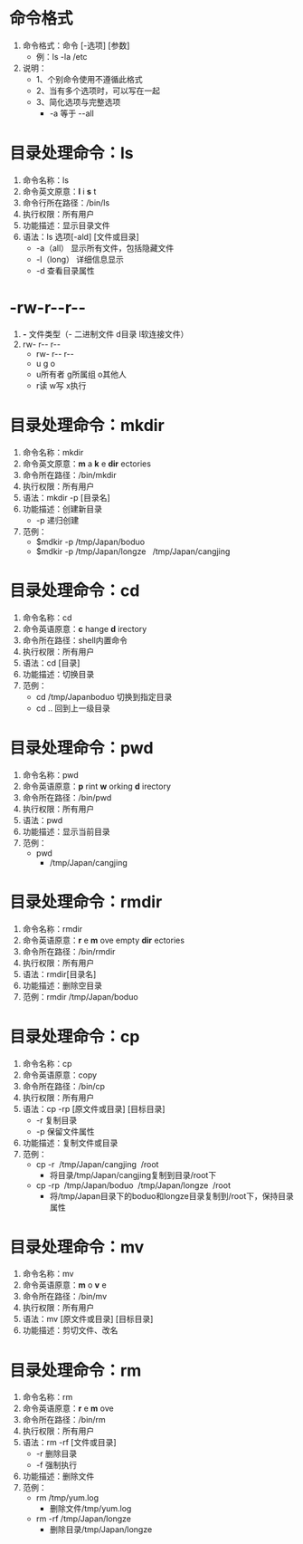 # 命令格式
1. 命令格式：命令 [-选项] [参数]
    * 例：ls -la /etc
2. 说明：
    * 1、个别命令使用不遵循此格式
    * 2、当有多个选项时，可以写在一起
    * 3、简化选项与完整选项
        * -a 等于 --all
# 目录处理命令：ls
1. 命令名称：ls
2. 命令英文原意：__l__ i __s__ t
3. 命令行所在路径：/bin/ls
4. 执行权限：所有用户
5. 功能描述：显示目录文件
6. 语法：ls 选项[-ald] [文件或目录]
    * -a（all） 显示所有文件，包括隐藏文件
    * -l（long） 详细信息显示
    * -d 查看目录属性
# -rw-r--r--
1. __-__ 文件类型（- 二进制文件 d目录 l软连接文件）
2. rw- r-- r--
    * rw- r-- r--
    * u   g   o
    * u所有者 g所属组 o其他人
    * r读    w写     x执行
# 目录处理命令：mkdir
1. 命令名称：mkdir
2. 命令英文原意：__m__ a __k__ e __dir__ ectories
3. 命令所在路径：/bin/mkdir
4. 执行权限：所有用户
5. 语法：mkdir -p [目录名]
6. 功能描述：创建新目录
    * -p 递归创建
7. 范例：
     * $mdkir -p /tmp/Japan/boduo
     * $mdkir -p /tmp/Japan/longze&nbsp;&nbsp;&nbsp;/tmp/Japan/cangjing
# 目录处理命令：cd
1. 命令名称：cd
2. 命令英语原意：__c__ hange __d__ irectory
3. 命令所在路径：shell内置命令
4. 执行权限：所有用户
5. 语法：cd [目录]
6. 功能描述：切换目录
7. 范例：
    * cd /tmp/Japanboduo 切换到指定目录
    * cd .. 回到上一级目录
# 目录处理命令：pwd
1. 命令名称：pwd
2. 命令英语原意：__p__ rint __w__ orking __d__ irectory
3. 命令所在路径：/bin/pwd
4. 执行权限：所有用户
5. 语法：pwd
6. 功能描述：显示当前目录
7. 范例：
    * pwd
        * /tmp/Japan/cangjing
# 目录处理命令：rmdir
1. 命令名称：rmdir
2. 命令英语原意：__r__ e __m__ ove empty __dir__ ectories
3. 命令所在路径：/bin/rmdir
4. 执行权限：所有用户
5. 语法：rmdir[目录名]
6. 功能描述：删除空目录
7. 范例：rmdir /tmp/Japan/boduo
# 目录处理命令：cp
1. 命令名称：cp
2. 命令英语原意：copy
3. 命令所在路径：/bin/cp
4. 执行权限：所有用户
5. 语法：cp -rp [原文件或目录] [目标目录]
    * -r 复制目录
    * -p 保留文件属性
6. 功能描述：复制文件或目录
7. 范例：
    * cp -r &nbsp;/tmp/Japan/cangjing &nbsp;/root
        * 将目录/tmp/Japan/cangjing复制到目录/root下
    * cp -rp &nbsp;/tmp/Japan/boduo &nbsp;/tmp/Japan/longze &nbsp;/root
        * 将/tmp/Japan目录下的boduo和longze目录复制到/root下，保持目录属性
# 目录处理命令：mv
1. 命令名称：mv
2. 命令英语原意：__m__ o __v__ e
3. 命令所在路径：/bin/mv
4. 执行权限：所有用户
5. 语法：mv [原文件或目录] [目标目录]
6. 功能描述：剪切文件、改名
# 目录处理命令：rm
1. 命令名称：rm
2. 命令英语原意：__r__ e __m__ ove
3. 命令所在路径：/bin/rm
4. 执行权限：所有用户
5. 语法：rm -rf [文件或目录]
    * -r 删除目录
    * -f 强制执行
6. 功能描述：删除文件
7. 范例：
    * rm /tmp/yum.log
        * 删除文件/tmp/yum.log
    * rm -rf /tmp/Japan/longze
        * 删除目录/tmp/Japan/longze
